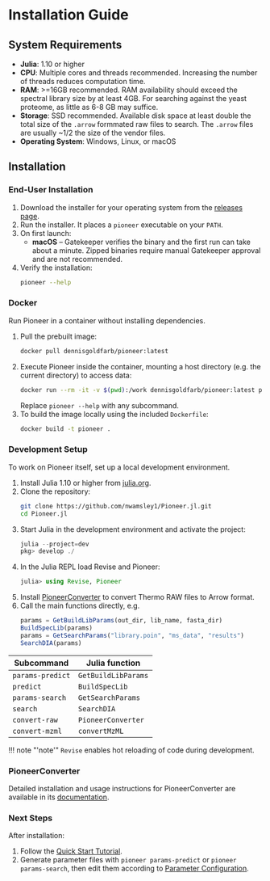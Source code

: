 # Installation Guide

## System Requirements
* **Julia**: 1.10 or higher
* **CPU**: Multiple cores and threads recommended. Increasing the number of threads reduces computation time.
* **RAM**: >=16GB recommended. RAM availability should exceed the spectral library size by at least 4GB. For searching against the yeast proteome, as little as 6-8 GB may suffice.  
* **Storage**: SSD recommended. Available disk space at least double the total size of the `.arrow` formmated raw files to search. The `.arrow` files are usually ~1/2 the size of the vendor files. 
* **Operating System**: Windows, Linux, or macOS

## Installation

### End-User Installation
1. Download the installer for your operating system from the [releases page](https://github.com/nwamsley1/Pioneer.jl/releases).
2. Run the installer. It places a `pioneer` executable on your `PATH`.
3. On first launch:
   * **macOS** – Gatekeeper verifies the binary and the first run can take about a minute. Zipped binaries require manual Gatekeeper approval and are not recommended.
4. Verify the installation:
   ```bash
   pioneer --help
   ```

### Docker
Run Pioneer in a container without installing dependencies.

1. Pull the prebuilt image:
   ```bash
   docker pull dennisgoldfarb/pioneer:latest
   ```
2. Execute Pioneer inside the container, mounting a host directory (e.g. the current directory) to access data:
   ```bash
   docker run --rm -it -v $(pwd):/work dennisgoldfarb/pioneer:latest pioneer --help
   ```
   Replace `pioneer --help` with any subcommand.
3. To build the image locally using the included `Dockerfile`:
   ```bash
   docker build -t pioneer .
   ```

### Development Setup
To work on Pioneer itself, set up a local development environment.

1. Install Julia 1.10 or higher from [julia.org](https://julialang.org/downloads/).
2. Clone the repository:
   ```bash
   git clone https://github.com/nwamsley1/Pioneer.jl.git
   cd Pioneer.jl
   ```
3. Start Julia in the development environment and activate the project:
   ```julia
   julia --project=dev
   pkg> develop ./
   ```
4. In the Julia REPL load Revise and Pioneer:
   ```julia
   julia> using Revise, Pioneer
   ```
5. Install [PioneerConverter](https://github.com/nwamsley1/PioneerConverter) to convert Thermo RAW files to Arrow format.
6. Call the main functions directly, e.g.
   ```julia
   params = GetBuildLibParams(out_dir, lib_name, fasta_dir)
   BuildSpecLib(params)
   params = GetSearchParams("library.poin", "ms_data", "results")
   SearchDIA(params)
   ```

| Subcommand       | Julia function   |
|------------------|------------------|
| `params-predict` | `GetBuildLibParams` |
| `predict`        | `BuildSpecLib`     |
| `params-search`  | `GetSearchParams`  |
| `search`         | `SearchDIA`        |
| `convert-raw`    | `PioneerConverter` |
| `convert-mzml`   | `convertMzML`      |

!!! note "'note'"
    `Revise` enables hot reloading of code during development.

### PioneerConverter
Detailed installation and usage instructions for PioneerConverter are available in its [documentation](https://github.com/nwamsley1/PioneerConverter).

### Next Steps

After installation:
1. Follow the [Quick Start Tutorial](@ref).
2. Generate parameter files with `pioneer params-predict` or `pioneer params-search`,
   then edit them according to [Parameter Configuration](@ref "Parameter Configuration").
